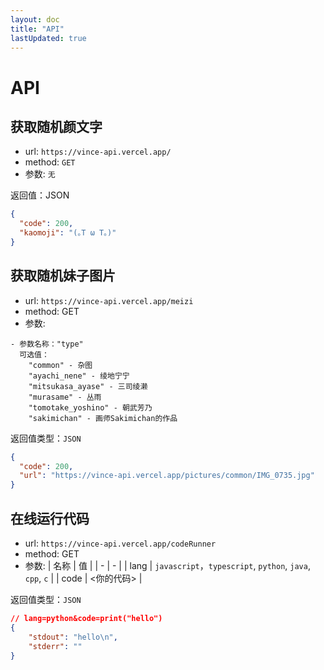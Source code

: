 ```yaml
---
layout: doc
title: "API"
lastUpdated: true
---
```


# API

## 获取随机颜文字

- url: `https://vince-api.vercel.app/`
- method: `GET`
- 参数: `无`

返回值：JSON

```json
{
  "code": 200,
  "kaomoji": "(｡T ω T｡)"
}
```

## 获取随机妹子图片

- url: `https://vince-api.vercel.app/meizi`
- method: GET
- 参数:

```
- 参数名称："type"
  可选值：
    "common" - 杂图
    "ayachi_nene" - 绫地宁宁
    "mitsukasa_ayase" - 三司绫濑
    "murasame" - 丛雨
    "tomotake_yoshino" - 朝武芳乃
    "sakimichan" - 画师Sakimichan的作品
```

返回值类型：`JSON`

```json
{
  "code": 200,
  "url": "https://vince-api.vercel.app/pictures/common/IMG_0735.jpg"
}
```

## 在线运行代码

- url: `https://vince-api.vercel.app/codeRunner`
- method: GET
- 参数: 
  | 名称 | 值 |
  | - | - |
  | lang | `javascript`，`typescript`, `python`, `java`, `cpp`, `c` |
  | code | <你的代码> |

返回值类型：`JSON`

```json
// lang=python&code=print("hello")
{
    "stdout": "hello\n",
    "stderr": ""
}
```
